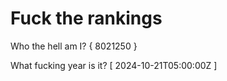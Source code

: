 # Fuck the rankings

Who the hell am I?
{ 8021250 }

What fucking year is it?
[ 2024-10-21T05:00:00Z ]

